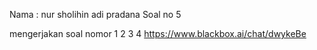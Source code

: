 Nama : nur sholihin adi pradana
Soal no 5

mengerjakan soal nomor 1 2 3 4
https://www.blackbox.ai/chat/dwykeBe
